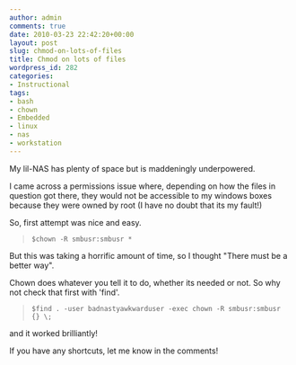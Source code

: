 ```yaml
---
author: admin
comments: true
date: 2010-03-23 22:42:20+00:00
layout: post
slug: chmod-on-lots-of-files
title: Chmod on lots of files
wordpress_id: 282
categories:
- Instructional
tags:
- bash
- chown
- Embedded
- linux
- nas
- workstation
---
```


My lil-NAS has plenty of space but is maddeningly underpowered.

I came across a permissions issue where, depending on how the files in question got there, they would not be accessible to my windows boxes because they were owned by root (I have no doubt that its my fault!)

So, first attempt was nice and easy.


> 

>     
>     $chown -R smbusr:smbusr *
> 
> 



But this was taking a horrific amount of time, so I thought "There must be a better way".

Chown does whatever you tell it to do, whether its needed or not. So why not check that first with 'find'.


> 

>     
>     $find . -user badnastyawkwarduser -exec chown -R smbusr:smbusr {} \;
> 
> 



and it worked brilliantly!

If you have any shortcuts, let me know in the comments!
